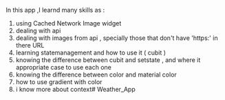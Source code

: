 In this app ,I learnd many skills as :

1) using Cached Network Image widget
2) dealing with api 
3) dealing with images from api , specially those that don't have 'https:' in there URL 
4) learning statemanagement and how to use it ( cubit )
5) knowing the difference between cubit and setstate , and where it appropriate case to use each one  
6) knowing the difference between color and material color 
7) how to use gradient with color
8) i know more about context#   W e a t h e r _ A p p  
 